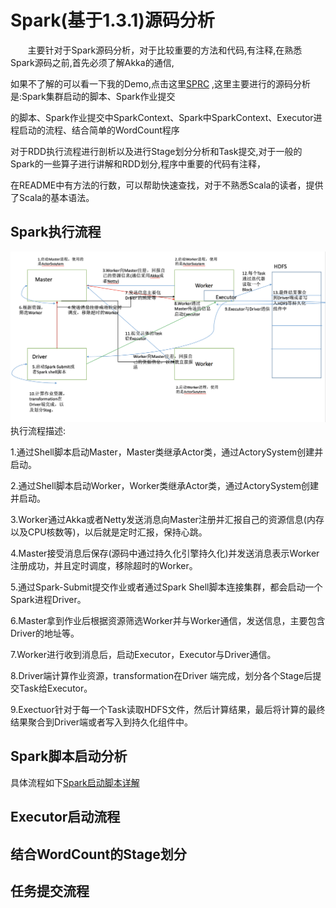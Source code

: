 # Spark(基于1.3.1)源码分析
&nbsp;&nbsp;&nbsp;&nbsp;&nbsp;&nbsp;&nbsp;主要针对于Spark源码分析，对于比较重要的方法和代码,有注释,在熟悉Spark源码之前,首先必须了解Akka的通信,

如果不了解的可以看一下我的Demo,点击这里[SPRC](https://github.com/oeljeklaus-you/SPRC) ,这里主要进行的源码分析是:Spark集群启动的脚本、Spark作业提交

的脚本、Spark作业提交中SparkContext、Spark中SparkContext、Executor进程启动的流程、结合简单的WordCount程序

对于RDD执行流程进行剖析以及进行Stage划分分析和Task提交,对于一般的Spark的一些算子进行讲解和RDD划分,程序中重要的代码有注释，

在README中有方法的行数，可以帮助快速查找，对于不熟悉Scala的读者，提供了Scala的基本语法。
## Spark执行流程
![Spark执行流程](image/Spark执行流程.png)
执行流程描述:

1.通过Shell脚本启动Master，Master类继承Actor类，通过ActorySystem创建并启动。

2.通过Shell脚本启动Worker，Worker类继承Actor类，通过ActorySystem创建并启动。

3.Worker通过Akka或者Netty发送消息向Master注册并汇报自己的资源信息(内存以及CPU核数等)，以后就是定时汇报，保持心跳。

4.Master接受消息后保存(源码中通过持久化引擎持久化)并发送消息表示Worker注册成功，并且定时调度，移除超时的Worker。

5.通过Spark-Submit提交作业或者通过Spark Shell脚本连接集群，都会启动一个Spark进程Driver。

6.Master拿到作业后根据资源筛选Worker并与Worker通信，发送信息，主要包含Driver的地址等。

7.Worker进行收到消息后，启动Executor，Executor与Driver通信。

8.Driver端计算作业资源，transformation在Driver 端完成，划分各个Stage后提交Task给Executor。

9.Exectuor针对于每一个Task读取HDFS文件，然后计算结果，最后将计算的最终结果聚合到Driver端或者写入到持久化组件中。

## Spark脚本启动分析
具体流程如下[Spark启动脚本详解](https://github.com/oeljeklaus-you/SPRC)

## Executor启动流程

## 结合WordCount的Stage划分


## 任务提交流程